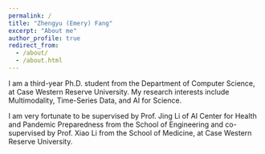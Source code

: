 ```yaml
---
permalink: /
title: "Zhengyu (Emery) Fang"
excerpt: "About me"
author_profile: true
redirect_from: 
  - /about/
  - /about.html
---
```


I am a third-year Ph.D. student from the Department of Computer Science, at Case Western Reserve University. My research interests include Multimodality, Time-Series Data, and AI for Science.
        
I am very fortunate to be supervised by Prof. Jing Li of AI Center for Health and Pandemic Preparedness from the School of Engineering and co-supervised by Prof. Xiao Li from the School of Medicine, at Case Western Reserve University.

